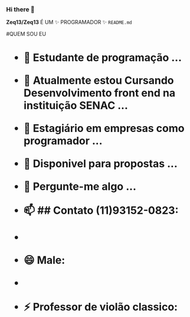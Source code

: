 ### Hi there 👋


**Zeq13/Zeq13** É UM ✨ PROGRAMADOR ✨ `README.md` 

#QUEM SOU EU <h1>

- 🔭 Estudante de programação  ...
- 🌱 Atualmente estou Cursando Desenvolvimento front end na instituição SENAC ...
- 👯 Estagiário em empresas como programador ...
- 🤔 Disponivel para propostas  ...
- 💬 Pergunte-me algo ...


- 📫 ## Contato (11)93152-0823: 
- 
- 😄 Male: 
- 
- ⚡ Professor de violão classico: 

